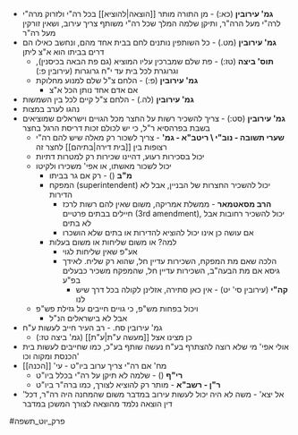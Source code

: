 * **גמ' עירובין** (כא:) - מן התורה מותר [[הוצאה|להוציא]] בכל רה"י ולזרוק מרה"י לרה"י מעל הרה"ר, ותיקן שלמה המלך שכל רה"י משותף צריך עירוב, ושאין זורקין מעל רה"ר
* **גמ' עירובין** (מט.) - כל השותפין נותנים לחם בבית אחד מהם, ונחשב כאילו הם דרים בביתו הוא א"צ ליתן
	* **תוס' ביצה** (טז:) - פת שלם שמברכין עליו המוציא (גם פת הבאה בכיסנין), וגרוגרת לכל בית עד י"ח גרוגרות (עירובין פ:)
	* **גמ' עירובין** (פ:) - הלחם צ"ל שלם למנוע מחלוקת
		* אם אדם אחד נותן הכל א"צ
* **גמ' עירובין** (לה.) - הלחם צ"ל קיים לכל בין השמשות
* נהגו לערב במצות
* **גמ' עירובין** (סט:) - צריך להשכיר רשות על החצר מכל הגויים וישראלים שמוציאים בשבת בפרהסיא ר"ל, כי יש לכולם זכות דריסת הרגל בחצר
	* **שערי תשובה - נוב"י \\ ריטב"א - גמ'** - צריך לשכור רק מאלה שיש להם רה"י רצופות בין [[בית דירה|בתיהם]] לחצר זה
	* יכול בסכירות רעוע, דהיינו שכירות רק למטרות דתיות
	* יכול לשכור מאשתו, או אפי' משכירו ולקיטו
		* **מ"ב** () - רק אם גר בביתו
		* המפקח (superintendent) יכול להשכיר החצרות של הבניין, אבל לא הדירות
			* **הרב מסאטמאר** - ממשלת אמריקה, משום שאין להם רשות לרכז חיילים בבתים פרטיים (3rd amendment), יכול להשכיר רחובות אבל לא בתים
			* אם עושה כן אינו יכול להוציא להדירות או בתים שלא הושכרו
		* למה? או משום שליחות או משום בעלות
			* אע"פ שאין שליחות לגוי
			* הלכה שאם מת המפקח, השכירות עדיין חל, שהוא רק שליח. לאידך גיסא אם מת הבעה"ב, השכירות עדיין חל, שהמפקח משכיר כבעלים בפ"ע
				* **קה"י** (עירובין סי' יט) - אין כאן סתירה, אזלינן לקולה בכל דרך שיש לנו
	* ויכול בפחות מש"פ, כי גויים חייבים על גזילת פש"פ
		* אבל לא בישראלים הנ"ל
* גמ' עירובין סח. - רב העיר חייב לעשות ע"ח
	* כן מצינו אצל [[מעשה ע"ת|ע"ת]] (גמ' ביצה טז:)
* אולי אפי' מי שלא רוצה להצתרף בע"ח נעשה שותף בע"כ, כמו שחייבים לעשות בית הכנסת ומקוה וכו'
* מח' אם רה"י צריך ערוב ביו"ט - עי' [[הכנה]]
	* **רי"ף** () - שלמה לא תיקן על רה"י בכלל ביו"ט
	* **ר"ן - רשב"א** - מותר רק להוציא לצורך, כמו ברה"ר ביו"ט
* 'אל יצא' - משה לא היה יכול לעשות עירוב במדבר משום שהמחנה היה רה"ר, דכל דין הוצאה נלמד מהוצאה לצורך המשכן במדבר

#פרק_יוט_תשפה 